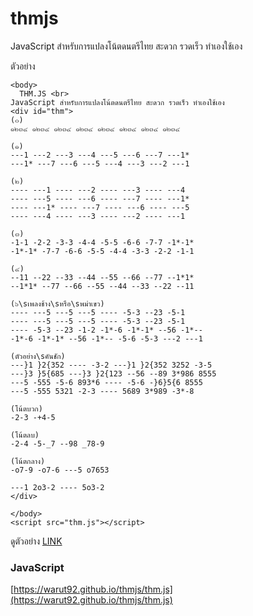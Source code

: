 # thmjs

JavaScript สำหรับการแปลงโน้ตดนตรีไทย สะดวก รวดเร็ว ทำเองใช้เอง

ตัวอย่าง
```
<body>
  THM.JS <br>
JavaScript สำหรับการแปลงโน้ตดนตรีไทย สะดวก รวดเร็ว ทำเองใช้เอง
<div id="thm">
(๐)
๑๒๓๔ ๑๒๓๔ ๑๒๓๔ ๑๒๓๔ ๑๒๓๔ ๑๒๓๔ ๑๒๓๔ ๑๒๓๔

(๑)
---1 ---2 ---3 ---4 ---5 ---6 ---7 ---1*
---1* ---7 ---6 ---5 ---4 ---3 ---2 ---1

(๒)
---- ---1 ---- ---2 ---- ---3 ---- ---4
---- ---5 ---- ---6 ---- ---7 ---- ---1*
---- ---1* ---- ---7 ---- ---6 ---- ---5
---- ---4 ---- ---3 ---- ---2 ---- ---1

(๓)
-1-1 -2-2 -3-3 -4-4 -5-5 -6-6 -7-7 -1*-1*
-1*-1* -7-7 -6-6 -5-5 -4-4 -3-3 -2-2 -1-1

(๔)
--11 --22 --33 --44 --55 --66 --77 --1*1*
--1*1* --77 --66 --55 --44 --33 --22 --11

(๖\sเพลงช้าง\sหรือ\sพม่าเขว)
---- ---5 ---5 ---5 ---- -5-3 --23 -5-1
---- ---5 ---5 ---5 ---- -5-3 --23 -5-1
---- -5-3 --23 -1-2 -1*-6 -1*-1* --56 -1*--
-1*-6 -1*-1* --56 -1*-- -5-6 -5-3 ---2 ---1

(ตัวอย่าง\sคันชัก)
---}1 }2{352 ---- -3-2 ---}1 }2{352 3252 -3-5
---}3 }5{685 ---}3 }2{123 --56 --89 3*986 8555
---5 -555 -5-6 893*6 ---- -5-6 -}6}5{6 8555
---5 -555 5321 -2-3 ---- 5689 3*989 -3*-8

(โน้ตบวก)
-2-3 -+4-5

(โน้ตลบ)
-2-4 -5-_7 --98 _78-9

(โน้ตกลาง)
-o7-9 -o7-6 ---5 o7653

---1 2o3-2 ---- 5o3-2
</div>

</body>
<script src="thm.js"></script>

```
ดูตัวอย่าง [LINK](https://warut92.github.io/thmjs)

### JavaScript
[https://warut92.github.io/thmjs/thm.js](https://warut92.github.io/thmjs/thm.js)



